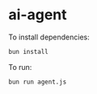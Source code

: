 # ai-agent

To install dependencies:

```bash
bun install
```

To run:

```bash
bun run agent.js
```

